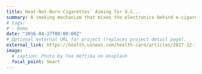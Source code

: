 ```yaml
---
title: Heat-Not-Burn Cigarettes' Aiming for U.S...
summary: A smoking mechanism that mixes the electronics behind e-cigarettes with the tobacco-burning properties ...
# tags:
# - Demo
date: "2016-04-27T00:00:00Z"
# Optional external URL for project (replaces project detail page).
external_link: https://health.usnews.com/health-care/articles/2017-12-19/gay-lesbian-teens-at-higher-suicide-risk
image:
  # caption: Photo by Toa Heftiba on Unsplash
  focal_point: Smart
---
```

